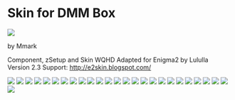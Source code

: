 # Skin for DMM Box
![](https://komarev.com/ghpvc/?username=Belfagor2005)

by Mmark

Component, zSetup and Skin WQHD Adapted for Enigma2 by Lululla
Version 2.3
Support: http://e2skin.blogspot.com/

<img src="https://github.com/Belfagor2005/zskin/blob/main/screen/channel.png?raw=true">

<img src="https://github.com/Belfagor2005/zskin/blob/main/screen/INF-InfoCover.png?raw=true">

<img src="https://github.com/Belfagor2005/zskin/blob/main/screen/info.png?raw=true">

<img src="https://github.com/Belfagor2005/zskin/blob/main/screen/infobar.png?raw=true">

<img src="https://github.com/Belfagor2005/zskin/blob/main/screen/SIB-Cover.png?raw=true">

<img src="https://github.com/Belfagor2005/zskin/blob/main/screen/Event-Def.png?raw=true">

<img src="https://github.com/Belfagor2005/zskin/blob/main/screen/Event-Cover.png?raw=true">

<img src="https://github.com/Belfagor2005/zskin/blob/main/screen/Event-CoverBanner.png?raw=true">

<img src="https://github.com/Belfagor2005/zskin/blob/main/screen/VOL-VolCenter.png?raw=true">

<img src="https://github.com/Belfagor2005/zskin/blob/main/screen/VOL-VolText.png?raw=true">

<img src="https://github.com/Belfagor2005/zskin/blob/main/screen/VOL-VolRight.png?raw=true">

<img src="https://github.com/Belfagor2005/zskin/blob/main/screen/VOL-VolLeft.png?raw=true">

<img src="https://github.com/Belfagor2005/zskin/blob/main/screen/menu.png?raw=true">

<img src="https://github.com/Belfagor2005/zskin/blob/main/screen/Pb-grid.png?raw=true">

<img src="https://github.com/Belfagor2005/zskin/blob/main/screen/Pb-Left.png?raw=true">

<img src="https://github.com/Belfagor2005/zskin/blob/main/screen/pbOrizontal.png?raw=true">

<img src="https://github.com/Belfagor2005/zskin/blob/main/screen/meteo.png?raw=true">

<img src="https://github.com/Belfagor2005/zskin/blob/main/screen/WET-Wetter-box.png?raw=true">

<img src="https://github.com/Belfagor2005/zskin/blob/main/screen/WET-Wetter-mmk.png?raw=true">

<img src="https://github.com/Belfagor2005/zskin/blob/main/screen/mediacenter.png?raw=true">

<img src="https://github.com/Belfagor2005/zskin/blob/main/screen/mediaplayer.png?raw=true">

<img src="https://github.com/Belfagor2005/zskin/blob/main/screen/merlin.png?raw=true">

<img src="https://github.com/Belfagor2005/zskin/blob/main/screen/MED-Merlin-Lcd.png?raw=true">

<img src="https://github.com/Belfagor2005/zskin/blob/main/screen/MED-Merlin-Led.png?raw=true">

<img src="https://github.com/Belfagor2005/zskin/blob/main/screen/MED-Merlin-Vu.png?raw=true">

<img src="https://github.com/Belfagor2005/zskin/blob/main/screen/vumeter.png?raw=true">